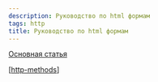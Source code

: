 ```yaml
---
description: Руководство по html формам
tags: http
title: Руководство по html формам
---
```

[Основная статья](https://developer.mozilla.org/ru/docs/Learn/Forms)

[[http-methods]]

[//begin]: # "Autogenerated link references for markdown compatibility"
[http-methods]: http-methods "Http methods"
[//end]: # "Autogenerated link references"